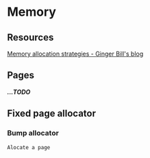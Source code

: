 # Memory

## Resources

[Memory allocation strategies - Ginger Bill's blog](https://www.gingerbill.org/article/2019/02/01/memory-allocation-strategies-001/)

## Pages

***...TODO***

## Fixed page allocator

### Bump allocator

```
Alocate a page
